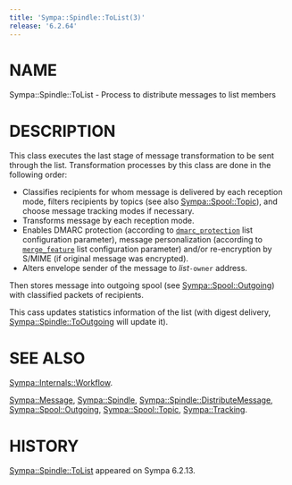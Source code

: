 ```yaml
---
title: 'Sympa::Spindle::ToList(3)'
release: '6.2.64'
---
```


# NAME

Sympa::Spindle::ToList - Process to distribute messages to list members

# DESCRIPTION

This class executes the last stage of message transformation to be sent
through the list.
Transformation processes by this class are done in the following order:

- Classifies recipients for whom message is delivered by each reception mode,
filters recipients by topics (see also [Sympa::Spool::Topic](./Sympa-Spool-Topic.3.md)), and choose
message tracking modes if necessary.
- Transforms message by each reception mode.
- Enables DMARC protection (according to
[`dmarc_protection`](./list_config.5.md#dmarc_protection)
list configuration parameter),
message personalization (according to
[`merge_feature`](./list_config.5.md#merge_feature)
list configuration parameter) and/or
re-encryption by S/MIME (if original message was encrypted).
- Alters envelope sender of the message to _list_`-owner` address.

Then stores message into outgoing spool (see [Sympa::Spool::Outgoing](./Sympa-Spool-Outgoing.3.md))
with classified packets of recipients.

This cass updates statistics information of the list (with digest delivery,
[Sympa::Spindle::ToOutgoing](./Sympa-Spindle-ToOutgoing.3.md) will update it).

# SEE ALSO

[Sympa::Internals::Workflow](./Sympa-Internals-Workflow.3.md).

[Sympa::Message](./Sympa-Message.3.md),
[Sympa::Spindle](./Sympa-Spindle.3.md), [Sympa::Spindle::DistributeMessage](./Sympa-Spindle-DistributeMessage.3.md),
[Sympa::Spool::Outgoing](./Sympa-Spool-Outgoing.3.md),
[Sympa::Spool::Topic](./Sympa-Spool-Topic.3.md), [Sympa::Tracking](./Sympa-Tracking.3.md).

# HISTORY

[Sympa::Spindle::ToList](./Sympa-Spindle-ToList.3.md) appeared on Sympa 6.2.13.
